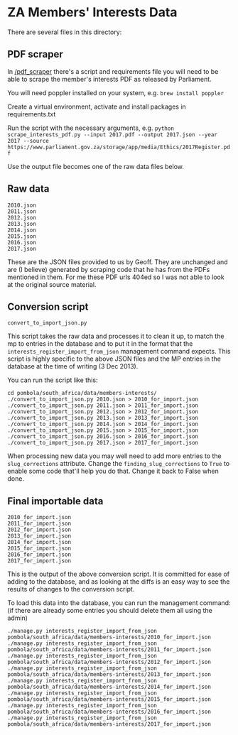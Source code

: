 # ZA Members' Interests Data

There are several files in this directory:

## PDF scraper
In [/pdf_scraper](https://github.com/mysociety/pombola/tree/master/pombola/south_africa/data/members-interests/interests/scraper) there's a script and requirements file you will need to be able to scrape the member's interests PDF as released by Parliament.

You will need poppler installed on your system, e.g.
`brew install poppler`

Create a virtual environment, activate and install packages in requirements.txt

Run the script with the necessary arguments, e.g.
`python scrape_interests_pdf.py --input 2017.pdf --output 2017.json --year 2017 --source https://www.parliament.gov.za/storage/app/media/Ethics/2017Register.pdf`

Use the output file becomes one of the raw data files below.

## Raw data

    2010.json
    2011.json
    2012.json
    2013.json
    2014.json
    2015.json
    2016.json
    2017.json

These are the JSON files provided to us by Geoff. They are unchanged and are (I
believe) generated by scraping code that he has from the PDFs mentioned in
them. For me these PDF urls 404ed so I was not able to look at the original
source material.


## Conversion script

    convert_to_import_json.py

This script takes the raw data and processes it to clean it up, to match the mp
to entries in the database and to put it in the format that the
`interests_register_import_from_json` management command expects. This script
is highly specific to the above JSON files and the MP entries in the database
at the time of writing (3 Dec 2013).

You can run the script like this:

    cd pombola/south_africa/data/members-interests/
    ./convert_to_import_json.py 2010.json > 2010_for_import.json
    ./convert_to_import_json.py 2011.json > 2011_for_import.json
    ./convert_to_import_json.py 2012.json > 2012_for_import.json
    ./convert_to_import_json.py 2013.json > 2013_for_import.json
    ./convert_to_import_json.py 2014.json > 2014_for_import.json
    ./convert_to_import_json.py 2015.json > 2015_for_import.json
    ./convert_to_import_json.py 2016.json > 2016_for_import.json
    ./convert_to_import_json.py 2017.json > 2017_for_import.json

When processing new data you may well need to add more entries to the
`slug_corrections` attribute. Change the `finding_slug_corrections` to `True`
to enable some code that'll help you do that. Change it back to False when done.

## Final importable data

    2010_for_import.json
    2011_for_import.json
    2012_for_import.json
    2013_for_import.json
    2014_for_import.json
    2015_for_import.json
    2016_for_import.json
    2017_for_import.json

This is the output of the above conversion script. It is committed for ease of
adding to the database, and as looking at the diffs is an easy way to see the
results of changes to the conversion script.

To load this data into the database, you can run the management command:
(if there are already some entries you should delete them all using the admin)

    ./manage.py interests_register_import_from_json pombola/south_africa/data/members-interests/2010_for_import.json
    ./manage.py interests_register_import_from_json pombola/south_africa/data/members-interests/2011_for_import.json
    ./manage.py interests_register_import_from_json pombola/south_africa/data/members-interests/2012_for_import.json
    ./manage.py interests_register_import_from_json pombola/south_africa/data/members-interests/2013_for_import.json
    ./manage.py interests_register_import_from_json pombola/south_africa/data/members-interests/2014_for_import.json
    ./manage.py interests_register_import_from_json pombola/south_africa/data/members-interests/2015_for_import.json
    ./manage.py interests_register_import_from_json pombola/south_africa/data/members-interests/2016_for_import.json
    ./manage.py interests_register_import_from_json pombola/south_africa/data/members-interests/2017_for_import.json
